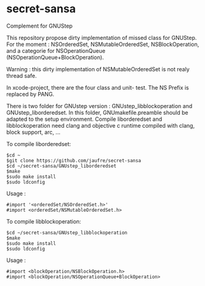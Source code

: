 # secret-sansa
Complement for GNUStep

This repository propose dirty implementation of missed class for GNUStep.
For the moment : NSOrderedSet, NSMutableOrderedSet, NSBlockOperation, and a categorie for NSOperationQueue (NSOperationQueue+BlockOperation).

Warning : this dirty implementation of NSMutableOrderedSet is not realy thread safe.

In xcode-project, there are the four class and unit- test. The NS Prefix is replaced by PANG.

There is two folder for GNUstep version : GNUstep_libblockoperation and GNUstep_liborderedset.
In this folder, GNUmakefile.preamble should be adapted to the setup environment. 
Compile liborderedset and libblockoperation need clang and objective c runtime compiled with clang, block support, arc, ...

To compile liborderedset:

    $cd ~
    $git clone https://github.com/jaufre/secret-sansa
    $cd ~/secret-sansa/GNUstep_liborderedset
    $make  
    $sudo make install  
    $sudo ldconfig  
  
Usage :  

    #import '<orderedSet/NSOrderedSet.h>'  
    #import <orderedSet/NSMutableOrderedSet.h>  
    
To compile libblockoperation:  

    $cd ~/secret-sansa/GNUstep_libblockoperation
    $make  
    $sudo make install  
    $sudo ldconfig
  
Usage :    

    #import <blockOperation/NSBlockOperation.h>
    #import <blockOperation/NSOperationQueue+BlockOperation>
